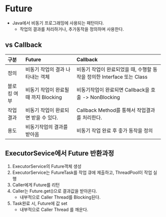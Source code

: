  # Future
 - Java에서 비동기 프로그래밍에 사용되는 패턴이다.
   - 작업의 결과를 처리하거나, 추가동작을 정의하며 사용한다.
 
## vs Callback
| 구분     | Future                    | Callback                                        |
|:-------|:--------------------------|:------------------------------------------------|
| 정의     | 비동기 작업의 결과 나타내는 객체        | 비동기 작업이 완료되었을 때, 수행할 동작을 정의한 Interface 또는 Class |
| 블로킹 여부 | 비동기 작업이 완료될 때 까지 Blocking | 비동기작업이 완료되면 Callback을 호출 -> NonBlocking         |
| 작업 결과  | 비동기 작업이 완료되면 받을 수 있다.     | Callback Method를 통해서 작업결과를 처리한다.                
| 용도     | 비동기작업의 결과를 받아옴            | 비동기 작업 완료 후 춯가 동작을 정의                           |



## ExecutorSevice에서 Future 반환과정
1. ExecutorService의 Future객체 생성
2. ExecutorService는 FutureTask를 작업 큐에 제출하고, ThreadPool이 작업 실행 
3. Caller에게 Future를 리턴
4. Caller는 Future.get()으로 결과값을 받아온다.
   - 내부적으로 Caller Thread를 Blocking된다.
5. Task완료 시, Future에 값 set 
   - 내부적으로 Caller Thread 를 깨운다.
